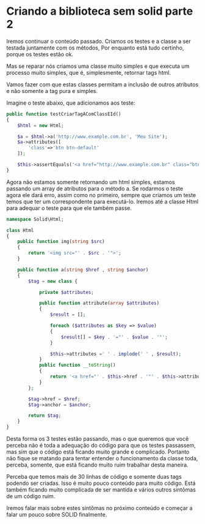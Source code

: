 # Criando a biblioteca sem solid parte 2

Iremos continuar o conteúdo passado. Criamos os testes e a classe a ser testada juntamente com os métodos, Por enquanto está tudo certinho, porque os testes estão ok.

Mas se reparar nós criamos uma classe muito simples e que executa um processo muito simples, que é, simplesmente, retornar tags html.

Vamos fazer com que estas classes permitam a inclusão de outros atributos e não somente a tag pura e simples.

Imagine o teste abaixo, que adicionamos aos teste:

```php
public function testCriarTagAComClassEId()
{
    $html = new Html;

    $a = $html->a('http://www.example.com.br', 'Meu Site');
    $a->attributes([
        'class'=>'btn btn-default'
    ]);

    $this->assertEquals('<a href="http://www.example.com.br" class="btn btn-default">Meu Site</a>', $a);
}
```

Agora não estamos somente retornando um html simples, estamos passando um array de atributos para o método a. Se rodarmos o teste agora ele dará erro, assim como no primeiro, sempre que criamos um teste temos que ter um correspondente para executá-lo. Iremos até a classe Html para adequar o teste para que ele também passe.

```php
namespace Solid\Html;

class Html
{
    public function img(string $src)
    {
        return '<img src="' . $src . '">';
    }

    public function a(string $href , string $anchor)
    {
        $tag = new class {

            private $attributes;

            public function attribute(array $attributes)
            {
                $result = [];

                foreach ($attributes as $key => $value)
                {
                    $result[] = $key . '="' . $value . '"';
                }

                $this->attributes =' ' . implode(' ' , $result);
            }
            public function __toString()
            {
                return '<a href="' . $this->href . '"' . $this->attributes . '>' . $this->anchor . '</a>';
            }
        };

        $tag->href = $href;
        $tag->anchor = $anchor;

        return $tag;
    }
}
```

Desta forma os 3 testes estão passando, mas o que queremos que você perceba não é toda a adequação do código para que os testes passassem, mas sim que o código está ficando muito grande e complicado. Portanto não fique se matando para tentar entender o funcionamento da classe toda, perceba, somente, que está ficando muito ruim trabalhar desta maneira.

Perceba que temos mais de 30 linhas de código e somente duas tags podendo ser criadas. Isso é muito pouco conteúdo para muito código. Está também ficando muito complicada de ser mantida e vários outros sintômas de um código ruim.

Iremos falar mais sobre estes sintômas no próximo conteúdo e começar a falar um pouco sobre SOLID finalmente.